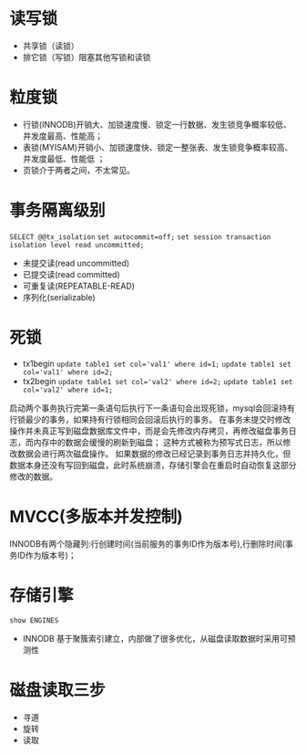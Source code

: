 # 读写锁
- 共享锁（读锁）
- 排它锁（写锁）阻塞其他写锁和读锁

# 粒度锁
- 行锁(INNODB)开销大、加锁速度慢、锁定一行数据、发生锁竞争概率较低、并发度最高、性能高；
- 表锁(MYISAM)开销小、加锁速度快、锁定一整张表、发生锁竞争概率较高、并发度最低、性能低 ；
- 页锁介于两者之间，不太常见。
# 事务隔离级别
`SELECT @@tx_isolation`
`set autocommit=off;`
`set session transaction isolation level read uncommitted;`
- 未提交读(read uncommitted)
- 已提交读(read committed)
- 可重复读(REPEATABLE-READ)
- 序列化(serializable)

# 死锁
- tx1begin
`update table1 set col='val1' where id=1;`
`update table1 set col='val1' where id=2;`
- tx2begin
`update table1 set col='val2' where id=2;`
`update table1 set col='val2' where id=1;`

启动两个事务执行完第一条语句后执行下一条语句会出现死锁，mysql会回滚持有行锁最少的事务，如果持有行锁相同会回滚后执行的事务。
在事务未提交时修改操作并未真正写到磁盘数据库文件中，而是会先修改内存拷贝，再修改磁盘事务日志，而内存中的数据会缓慢的刷新到磁盘；
这种方式被称为预写式日志，所以修改数据会进行两次磁盘操作。
如果数据的修改已经记录到事务日志并持久化，但数据本身还没有写回到磁盘，此时系统崩溃，存储引擎会在重启时自动恢复这部分修改的数据。

# MVCC(多版本并发控制)
INNODB有两个隐藏列:行创建时间(当前服务的事务ID作为版本号),行删除时间(事务ID作为版本号)；

# 存储引擎
`show ENGINES`
- INNODB 基于聚簇索引建立，内部做了很多优化，从磁盘读取数据时采用可预测性

# 磁盘读取三步
- 寻道
- 旋转
- 读取
